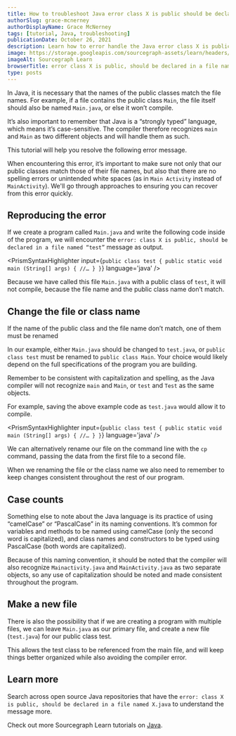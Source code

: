 ```yaml
---
title: How to troubleshoot Java error class X is public should be declared in a file named X
authorSlug: grace-mcnerney
authorDisplayName: Grace McNerney
tags: [tutorial, Java, troubleshooting]
publicationDate: October 26, 2021
description: Learn how to error handle the Java error class X is public, should be declared in a file named X
image: https://storage.googleapis.com/sourcegraph-assets/learn/headers/sourcegraph-learn-header.png
imageAlt: Sourcegraph Learn
browserTitle: error class X is public, should be declared in a file named X in Java error handling
type: posts
---
```


In Java, it is necessary that the names of the public classes match the file names. For example, if a file contains the public class `Main`, the file itself should also be named `Main.java`, or else it won’t compile. 

It’s also important to remember that Java is a “strongly typed” language, which means it’s case-sensitive. The compiler therefore recognizes `main` and `Main` as two different objects and will handle them as such. 

This tutorial will help you resolve the following error message.

<Highlighter
input='error: class X is public, should be declared in a file named X.java'
/>

When encountering this error, it’s important to make sure not only that our public classes match those of their file names, but also that there are no spelling errors or unintended white spaces (as in `Main Activity` instead of `MainActivity`). We'll go through approaches to ensuring you can recover from this error quickly. 

## Reproducing the error

If we create a program called `Main.java` and write the following code inside of the program, we will encounter the `error: class X is public, should be declared in a file named “test”` message as output.

<PrismSyntaxHighlighter
input={`public class test {
    public static void main (String[] args) {
    //…
    }
}`}
language='java'
/>

Because we have called this file `Main.java` with a public class of `test`, it will not compile, because the file name and the public class name don’t match. 

## Change the file or class name

If the name of the public class and the file name don’t match, one of them must be renamed

In our example, either `Main.java` should be changed to `test.java`, or `public class test` must be renamed to `public class Main`. Your choice would likely depend on the full specifications of the program you are building. 

Remember to be consistent with capitalization and spelling, as the Java compiler will not recognize `main` and `Main`, or `test` and `Test` as the same objects. 

For example, saving the above example code as `test.java` would allow it to compile. 

<PrismSyntaxHighlighter
input={`public class test {
    public static void main (String[] args) {
    //…
    }
}`}
language='java'
/>

We can alternatively rename our file on the command line with the `cp` command, passing the data from the first file to a second file. 

<PrismSyntaxHighlighter
input='cp Main.java test.java'
language='bash'
/>

When we renaming the file or the class name we also need to remember to keep changes consistent throughout the rest of our program. 

## Case counts

Something else to note about the Java language is its practice of using “camelCase” or “PascalCase” in its naming conventions. It’s common for variables and methods to be named using camelCase (only the second word is capitalized), and class names and constructors to be typed using PascalCase (both words are capitalized). 

Because of this naming convention, it should be noted that the compiler will also recognize `Mainactivity.java` and `MainActivity.java` as two separate objects, so any use of capitalization should be noted and made consistent throughout the program. 

## Make a new file

There is also the possibility that if we are creating a program with multiple files, we can leave `Main.java` as our primary file, and create a new file (`test.java`) for our public class test. 

This allows the test class to be referenced from the main file, and will keep things better organized while also avoiding the compiler error. 

## Learn more

Search across open source Java repositories that have the `error: class X is public, should be declared in a file named X.java` to understand the message more.

<SourcegraphSearch query="error: class is public, should be declared in a file named .java lang:java" patternType="literal"/>

Check out more Sourcegraph Learn tutorials on [Java](https://learn.sourcegraph.com/tags/java).